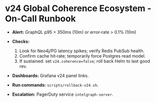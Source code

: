 # v24 Global Coherence Ecosystem - On-Call Runbook

*   **Alert:** GraphQL p95 > 350ms (10m) or error‑rate > 0.1% (10m)
*   **Checks:**

    1.  Look for Neo4j/PG latency spikes; verify Redis PubSub health.
    2.  Confirm cache hit‑rate; temporarily force Postgres read model.
    3.  If sustained: set `v24.coherence=false`; roll back Helm to last good rev.
*   **Dashboards:** Grafana v24 panel links.
*   **Run commands:** `scripts/rollback-v24.sh`.
*   **Escalation:** PagerDuty service `intelgraph-server`.
